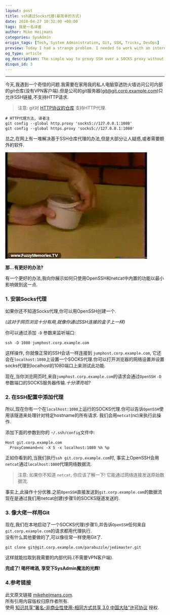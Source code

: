 ```yaml
---
layout: post
title: ssh通过Socks代理(最简单的方式)
date: 2018-04-27 10:32:00 +08:00
tags: 我是一名译者
author: Mike Heijmans
categories: SysAdmin
origin_tags: [Tech, System Administration, Git, SSH, Tricks, DevOps]
preview: Today I had a strange problem. I needed to work with an internal git repo behind a firewall from my home on my personal laptop. The git server only allows SSH connections (git@git.corp.example.com) and doesn't support HTTP requests.
og_type: article
og_description: The simple way to proxy SSH over a SOCKS proxy without any additional software.
disqus_id: 3
---
```


***

今天,我遇到一个奇怪的问题.我需要在家用我的私人电脑穿透防火墙访问公司内部的git仓库(没有VPN客户端).但是公司的git服务器(git@git.corp.example.com)只允许SSH链接,不支持HTTP请求.

> 注意: git对 [HTTP协议的仓库](http://www.aireadfun.com/blog/2013/08/27/using-git-through-a-socks-proxy-or-ssh-tunnel/) 支持HTTP代理.

```shell
# HTTP代理方法, 译者注
git config --global http.proxy 'socks5://127.0.0.1:1080'
git config --global https.proxy 'socks5://127.0.0.1:1080'
```

总之,在网上有一堆解决基于SSH仓库代理的办法,但是大部分让人疑惑,或者需要额外的软件.

![img-responsive](/assets/images/proxy-ssh-over-socks/splat.gif)

**那...有更好的办法?**

有一个更好的办法,我向你展示如何只使用OpenSSH和netcat中内置的功能以最小影响做到这一点.

### 1. 安装Socks代理

如果你还不知道Socks代理,你可以用OpenSSH创建一个.

*(这对于网页浏览十分有用,就像你通过SSH连接的盒子上一样)*

你可以通过添加 `-D` 参数来监听端口:

```
ssh -D 1080 jumphost.corp.example.com
```

这样操作, 你就像正常的SSH会话一样连接到 `jumphost.corp.example.com`, 它还会在`localhost:1080`上设置一个SOCKS代理.你可以打开浏览器的网络设置并设置socks代理到localhost的1080端口上来测试此功能.

现在,当你浏览网页时,来自`jumphost.corp.example.com`的请求会通过`OpenSSH` `-D`参数端口的SOCKS服务器传输.*十分漂亮哈?*


### 2. 在SSH配置中添加代理

所以,现在你有一个在`localhost:1080`上运行的SOCKS代理.你可以告诉`OpenSSH`使用该隧道来处理针对特定hostname的所有请求.
我们会用`netcat`(nc)来执行此操作.

添加下面的参数到你的 ```~/.ssh/config```文件中:

```
Host git.corp.example.com
  ProxyCommand=nc -X 5 -x localhost:1080 %h %p
```

正如你看到的,当我们执行```ssh git.corp.example.com```时, 事实上OpenSSH会用`netcat`通过`localhost:1080`代理网络数据流.

> 注意: 如果你不知道 `netcat`, 你应该了解一下! 它能通过网络连接发送原始数据流.

事实上,此操作十分优雅.之前`OpenSSH`直接发送到`git.corp.example.com`的数据流现在是通过我们用netcat创建(步骤1)的SOCKS隧道发送的.

### 3. 像大佬一样用Git

现在,我们在本地启动了一个SOCKS代理(步骤1),并告诉`OpenSSH`任何来自`git.corp.example.com`的请求都用代理执行.  
没有什么其他要做的了,可以像往常一样使用Git了.

```
git clone git@git.corp.example.com/parabuzzle/jedimaster.git
```

这样就能拉取到我需要的内部代码.(不需要VPN客户端).

**完成了! 喝杯啤酒, 享受下SysAdmin魔法的光辉!**


### 4.参考链接

此文原文链接 [mikeheijmans.com][Link_1].  
所有引用内容版权归原作者所有.  
使用 [知识共享“署名-非商业性使用-相同方式共享 3.0 中国大陆”许可协议][Lisence] 授权.

[Lisence]: https://creativecommons.org/licenses/by-nc-sa/3.0/cn/

[Link_1]: http://www.mikeheijmans.com/sysadmin/2014/08/12/proxy-ssh-over-socks/